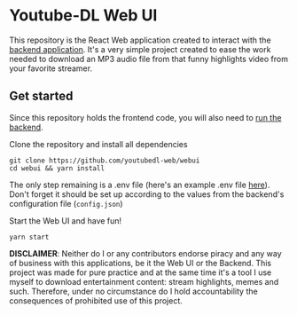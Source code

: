 # Youtube-DL Web UI

This repository is the React Web application created to interact with the [backend application](https://github.com/youtubedl-web/backend). It's a very simple project created to ease the work needed to download an MP3 audio file from that funny highlights video from your favorite streamer.

## Get started

Since this repository holds the frontend code, you will also need to [run the backend](https://github.com/youtubedl-web/backend/blob/master/README.md#get-started).

Clone the repository and install all dependencies
```
git clone https://github.com/youtubedl-web/webui
cd webui && yarn install
```

The only step remaining is a .env file (here's an example .env file [here](https://github.com/youtubedl-web/webui/blob/master/.env.example)). Don't forget it should be set up according to the values from the backend's configuration file (`config.json`)

Start the Web UI and have fun!
```
yarn start
```

**DISCLAIMER**: Neither do I or any contributors endorse piracy and any way of business with this applications, be it the Web UI or the Backend. This project was made for pure practice and at the same time it's a tool I use myself to download entertainment content: stream highlights, memes and such. Therefore, under no circumstance do I hold accountability the consequences of prohibited use of this project.